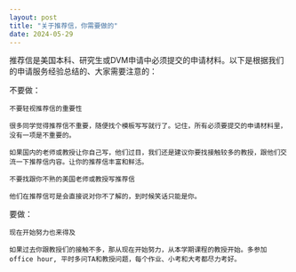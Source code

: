 ```yaml
---
layout: post
title: "关于推荐信，你需要做的"
date: 2024-05-29
---
```




推荐信是美国本科、研究生或DVM申请中必须提交的申请材料。以下是根据我们的申请服务经验总结的、大家需要注意的：

不要做：

    不要轻视推荐信的重要性

    很多同学觉得推荐信不重要，随便找个模板写写就行了。记住，所有必须要提交的申请材料里，没有一项是不重要的。

    如果国内的老师或教授让你自己写，他们过目，我们还是建议你要找接触较多的教授，跟他们交流一下推荐信内容。让你的推荐信丰富和鲜活。

    不要找跟你不熟的美国老师或教授写推荐信

    他们在推荐信可是会直接说对你不了解的，到时候笑话只能是你。

要做：

    现在开始努力也来得及

    如果过去你跟教授们的接触不多，那从现在开始努力，从本学期课程的教授开始。多参加office hour, 平时多问TA和教授问题，每个作业、小考和大考都尽力考好。


